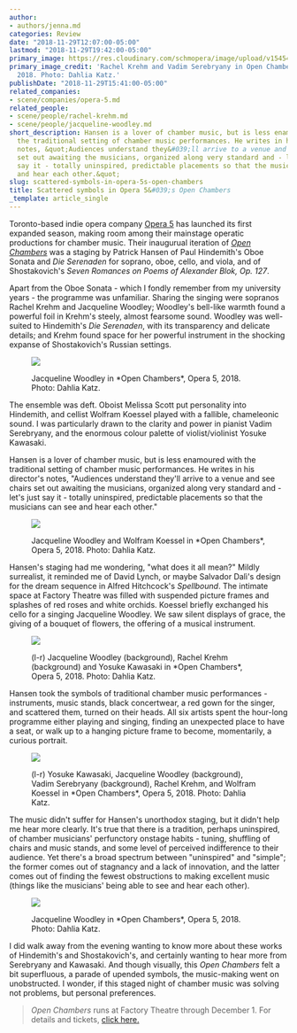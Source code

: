 ```yaml
---
author:
- authors/jenna.md
categories: Review
date: "2018-11-29T12:07:00-05:00"
lastmod: "2018-11-29T19:42:00-05:00"
primary_image: https://res.cloudinary.com/schmopera/image/upload/v1545409169/media/webhook-uploads/1543524050768/sqOpenChambers-3.jpg.jpg
primary_image_credit: 'Rachel Krehm and Vadim Serebryany in Open Chambers, Opera 5,
  2018. Photo: Dahlia Katz.'
publishDate: "2018-11-29T15:41:00-05:00"
related_companies:
- scene/companies/opera-5.md
related_people:
- scene/people/rachel-krehm.md
- scene/people/jacqueline-woodley.md
short_description: Hansen is a lover of chamber music, but is less enamoured with
  the traditional setting of chamber music performances. He writes in his director&#039;s
  notes, &quot;Audiences understand they&#039;ll arrive to a venue and see chairs
  set out awaiting the musicians, organized along very standard and - let&#039;s just
  say it - totally uninspired, predictable placements so that the musicians can see
  and hear each other.&quot;
slug: scattered-symbols-in-opera-5s-open-chambers
title: Scattered symbols in Opera 5&#039;s Open Chambers
_template: article_single
---
```


Toronto-based indie opera company [Opera 5](/scene/companies/opera-5/) has launched its first expanded season, making room among their mainstage operatic productions for chamber music. Their inaugurual iteration of [*Open Chambers*](http://opera5.ca/openchambers/) was a staging by Patrick Hansen of Paul Hindemith's Oboe Sonata and *Die Serenaden* for soprano, oboe, cello, and viola, and of Shostakovich's *Seven Romances on Poems of Alexander Blok, Op. 127*.

Apart from the Oboe Sonata - which I fondly remember from my university years - the programme was unfamiliar. Sharing the singing were sopranos Rachel Krehm and Jacqueline Woodley; Woodley's bell-like warmth found a powerful foil in Krehm's steely, almost fearsome sound. Woodley was well-suited to Hindemith's *Die Serenaden*, with its transparency and delicate details; and Krehm found space for her powerful instrument in the shocking expanse of Shostakovich's Russian settings.

<figure data-type="image">

![](https://res.cloudinary.com/schmopera/image/upload/v1545409169/media/webhook-uploads/1543523819763/OpenChambers-13.jpg.jpg)

<figcaption>Jacqueline Woodley in *Open Chambers*, Opera 5, 2018. Photo: Dahlia Katz.</figcaption>
</figure>

The ensemble was deft. Oboist Melissa Scott put personality into Hindemith, and cellist Wolfram Koessel played with a fallible, chameleonic sound. I was particularly drawn to the clarity and power in pianist Vadim Serebryany, and the enormous colour palette of violist/violinist Yosuke Kawasaki.

Hansen is a lover of chamber music, but is less enamoured with the traditional setting of chamber music performances. He writes in his director's notes, "Audiences understand they'll arrive to a venue and see chairs set out awaiting the musicians, organized along very standard and - let's just say it - totally uninspired, predictable placements so that the musicians can see and hear each other."

<figure data-type="image">

![](https://res.cloudinary.com/schmopera/image/upload/v1545409169/media/webhook-uploads/1543523813405/OpenChambers7.jpg.jpg)

<figcaption>Jacqueline Woodley and Wolfram Koessel in *Open Chambers*, Opera 5, 2018. Photo: Dahlia Katz.</figcaption>
</figure>

Hansen's staging had me wondering, "what does it all mean?" Mildly surrealist, it reminded me of David Lynch, or maybe Salvador Dalì's design for the dream sequence in Alfred Hitchcock's *Spellbound*. The intimate space at Factory Theatre was filled with suspended picture frames and splashes of red roses and white orchids. Koessel briefly exchanged his cello for a singing Jacqueline Woodley. We saw silent displays of grace, the giving of a bouquet of flowers, the offering of a musical instrument.

<figure data-type="image">

![](https://res.cloudinary.com/schmopera/image/upload/v1545409169/media/webhook-uploads/1543524006490/OpenChambers-6.jpg.jpg)

<figcaption>(l-r) Jacqueline Woodley (background), Rachel Krehm (background) and Yosuke Kawasaki in *Open Chambers*, Opera 5, 2018. Photo: Dahlia Katz.</figcaption>
</figure>

Hansen took the symbols of traditional chamber music performances - instruments, music stands, black concertwear, a red gown for the singer, and scattered them, turned on their heads. All six artists spent the hour-long programme either playing and singing, finding an unexpected place to have a seat, or walk up to a hanging picture frame to become, momentarily, a curious portrait.

<figure data-type="image">

![](https://res.cloudinary.com/schmopera/image/upload/v1545409169/media/webhook-uploads/1543523795727/OpenChambers12.jpg.jpg)

<figcaption>(l-r) Yosuke Kawasaki, Jacqueline Woodley (background), Vadim Serebryany (background), Rachel Krehm, and Wolfram Koessel in *Open Chambers*, Opera 5, 2018. Photo: Dahlia Katz.</figcaption>
</figure>

The music didn't suffer for Hansen's unorthodox staging, but it didn't help me hear more clearly. It's true that there is a tradition, perhaps uninspired, of chamber musicians' perfunctory onstage habits - tuning, shuffling of chairs and music stands, and some level of perceived indifference to their audience. Yet there's a broad spectrum between "uninspired" and "simple"; the former comes out of stagnancy and a lack of innovation, and the latter comes out of finding the fewest obstructions to making excellent music (things like the musicians' being able to see and hear each other).

<figure data-type="image">

![](https://res.cloudinary.com/schmopera/image/upload/v1545409169/media/webhook-uploads/1543523779092/OpenChambers1.jpg.jpg)

<figcaption>Jacqueline Woodley in *Open Chambers*, Opera 5, 2018. Photo: Dahlia Katz.</figcaption>
</figure>

I did walk away from the evening wanting to know more about these works of Hindemith's and Shostakovich's, and certainly wanting to hear more from Serebryany and Kawasaki. And though visually, this *Open Chambers* felt a bit superfluous, a parade of upended symbols, the music-making went on unobstructed. I wonder, if this staged night of chamber music was solving not problems, but personal preferences.

>*Open Chambers* runs at Factory Theatre through December 1. For details and tickets, [click here.](http://opera5.ca/openchambers/)
